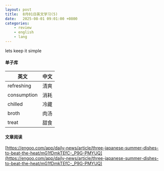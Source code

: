 ```yaml
---
layout: post
title:  8月01日英文学习(5)
date:   2025-08-01 09:01:00 +0800
categories: 
    - review
    - english
    - lang
---
```


lets keep it simple

#### 单子库

英文 | 中文
-- | --
refreshing | 清爽
consumption | 消耗
chilled | 冷藏
broth | 肉汤
treat | 甜食

#### 文章阅读

[https://engoo.com/app/daily-news/article/three-japanese-summer-dishes-to-beat-the-heat/mG1fDmkTEfC-_P9G-PMYUQ](https://engoo.com/app/daily-news/article/three-japanese-summer-dishes-to-beat-the-heat/mG1fDmkTEfC-_P9G-PMYUQ)